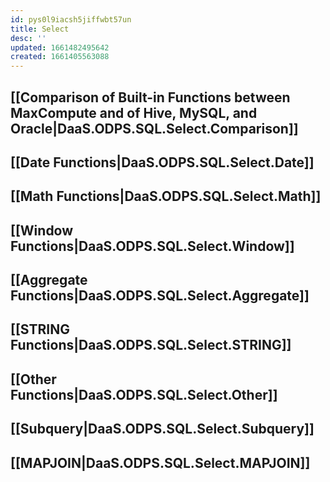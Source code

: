 ```yaml
---
id: pys0l9iacsh5jiffwbt57un
title: Select
desc: ''
updated: 1661482495642
created: 1661405563088
---
```


## [[Comparison of Built-in Functions between MaxCompute and of Hive, MySQL, and Oracle|DaaS.ODPS.SQL.Select.Comparison]]

## [[Date Functions|DaaS.ODPS.SQL.Select.Date]]

## [[Math Functions|DaaS.ODPS.SQL.Select.Math]]

## [[Window Functions|DaaS.ODPS.SQL.Select.Window]]

## [[Aggregate Functions|DaaS.ODPS.SQL.Select.Aggregate]]

## [[STRING Functions|DaaS.ODPS.SQL.Select.STRING]]

## [[Other Functions|DaaS.ODPS.SQL.Select.Other]]

## [[Subquery|DaaS.ODPS.SQL.Select.Subquery]]

## [[MAPJOIN|DaaS.ODPS.SQL.Select.MAPJOIN]]
